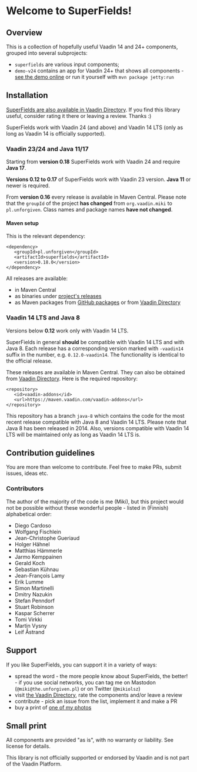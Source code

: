 # Welcome to SuperFields!

## Overview

This is a collection of hopefully useful Vaadin 14 and 24+ components, grouped into several subprojects:
* `superfields` are various input components;
* `demo-v24` contains an app for Vaadin 24+ that shows all components - [see the demo online](https://demo.unforgiven.pl/superfields/) or run it yourself with `mvn package jetty:run`

## Installation

[SuperFields are also available in Vaadin Directory](https://vaadin.com/directory/component/superfields). If you find this library useful, consider rating it there or leaving a review. Thanks :)

SuperFields work with Vaadin 24 (and above) and Vaadin 14 LTS (only as long as Vaadin 14 is officially supported).

### Vaadin 23/24 and Java 11/17

Starting from **version 0.18** SuperFields work with Vaadin 24 and require **Java 17**.

**Versions 0.12 to 0.17** of SuperFields work with Vaadin 23 version. **Java 11** or newer is required.

From **version 0.16** every release is available in Maven Central. Please note that the `groupId` of the project **has changed** from `org.vaadin.miki` to `pl.unforgiven`. Class names and package names **have not changed**.

#### Maven setup

This is the relevant dependency:
```
<dependency>
   <groupId>pl.unforgiven</groupId>
   <artifactId>superfields</artifactId>
   <version>0.18.0</version>
</dependency>
```

All releases are available:
* in Maven Central
* as binaries under [project's releases](https://github.com/vaadin-miki/super-fields/releases)
* as Maven packages from [GitHub packages](https://github.com/vaadin-miki/super-fields/packages/177670) or from [Vaadin Directory](https://vaadin.com/directory/component/superfields)

### Vaadin 14 LTS and Java 8

Versions below **0.12** work only with Vaadin 14 LTS.

SuperFields in general **should** be compatible with Vaadin 14 LTS and with Java 8. Each release has a corresponding version marked with `-vaadin14` suffix in the number, e.g. `0.12.0-vaadin14`. The functionality is identical to the official release.

These releases are available in Maven Central. They can also be obtained from [Vaadin Directory](https://vaadin.com/directory/component/superfields). Here is the required repository:
```
<repository>
   <id>vaadin-addons</id>
   <url>https://maven.vaadin.com/vaadin-addons</url>
</repository>
```

This repository has a branch `java-8` which contains the code for the most recent release compatible with Java 8 and Vaadin 14 LTS. Please note that Java 8 has been released in 2014. Also, versions compatible with Vaadin 14 LTS will be maintained only as long as Vaadin 14 LTS is.

## Contribution guidelines

You are more than welcome to contribute. Feel free to make PRs, submit issues, ideas etc.

### Contributors

The author of the majority of the code is me (Miki), but this project would not be possible without these wonderful people - listed in (Finnish) alphabetical order:

* Diego Cardoso
* Wolfgang Fischlein
* Jean-Christophe Gueriaud
* Holger Hähnel
* Matthias Hämmerle
* Jarmo Kemppainen
* Gerald Koch
* Sebastian Kühnau
* Jean-François Lamy
* Erik Lumme
* Simon Martinelli
* Dmitry Nazukin
* Stefan Penndorf
* Stuart Robinson
* Kaspar Scherrer
* Tomi Virkki
* Martin Vysny
* Leif Åstrand

## Support

If you like SuperFields, you can support it in a variety of ways:
* spread the word - the more people know about SuperFields, the better! - if you use social networks, you can tag me on Mastodon (`@miki@the.unforgiven.pl`) or on Twitter (`@mikiolsz`)
* visit [the Vaadin Directory](https://vaadin.com/directory/component/superfields), rate the components and/or leave a review
* contribute - pick an issue from the list, implement it and make a PR
* buy a print of [one of my photos](https://www.uneven-eyes.info/page/photos-for-you)

## Small print

All components are provided "as is", with no warranty or liability. See license for details.

This library is not officially supported or endorsed by Vaadin and is not part of the Vaadin Platform.
